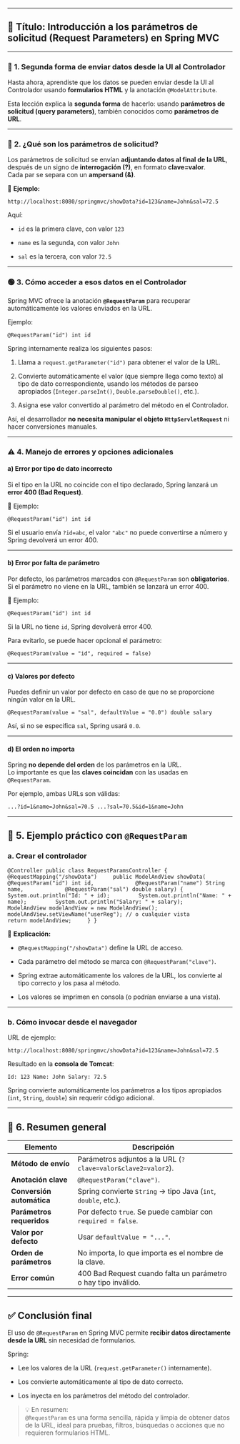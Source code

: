 
---
## 🧩 **Título: Introducción a los parámetros de solicitud (Request Parameters) en Spring MVC**

---

### 🔹 **1. Segunda forma de enviar datos desde la UI al Controlador**

Hasta ahora, aprendiste que los datos se pueden enviar desde la UI al Controlador usando **formularios HTML** y la anotación `@ModelAttribute`.

Esta lección explica la **segunda forma** de hacerlo: usando **parámetros de solicitud (query parameters)**, también conocidos como **parámetros de URL**.

---

### 🧱 **2. ¿Qué son los parámetros de solicitud?**

Los parámetros de solicitud se envían **adjuntando datos al final de la URL**, después de un signo de **interrogación (?)**, en formato **clave=valor**.  
Cada par se separa con un **ampersand (&)**.

📘 **Ejemplo:**

`http://localhost:8080/springmvc/showData?id=123&name=John&sal=72.5`

Aquí:

- `id` es la primera clave, con valor `123`
    
- `name` es la segunda, con valor `John`
    
- `sal` es la tercera, con valor `72.5`
    

---

### 🟢 **3. Cómo acceder a esos datos en el Controlador**

Spring MVC ofrece la anotación **`@RequestParam`** para recuperar automáticamente los valores enviados en la URL.

Ejemplo:

`@RequestParam("id") int id`

Spring internamente realiza los siguientes pasos:

1. Llama a `request.getParameter("id")` para obtener el valor de la URL.
    
2. Convierte automáticamente el valor (que siempre llega como texto) al tipo de dato correspondiente, usando los métodos de parseo apropiados (`Integer.parseInt()`, `Double.parseDouble()`, etc.).
    
3. Asigna ese valor convertido al parámetro del método en el Controlador.
    

Así, el desarrollador **no necesita manipular el objeto `HttpServletRequest`** ni hacer conversiones manuales.

---

### ⚠️ **4. Manejo de errores y opciones adicionales**

#### a) **Error por tipo de dato incorrecto**

Si el tipo en la URL no coincide con el tipo declarado, Spring lanzará un **error 400 (Bad Request)**.

📘 Ejemplo:

`@RequestParam("id") int id`

Si el usuario envía `?id=abc`, el valor `"abc"` no puede convertirse a número y Spring devolverá un error 400.

---

#### b) **Error por falta de parámetro**

Por defecto, los parámetros marcados con `@RequestParam` son **obligatorios**.  
Si el parámetro no viene en la URL, también se lanzará un error 400.

📘 Ejemplo:

`@RequestParam("id") int id`

Si la URL no tiene `id`, Spring devolverá error 400.

Para evitarlo, se puede hacer opcional el parámetro:

`@RequestParam(value = "id", required = false)`

---

#### c) **Valores por defecto**

Puedes definir un valor por defecto en caso de que no se proporcione ningún valor en la URL.

`@RequestParam(value = "sal", defaultValue = "0.0") double salary`

Así, si no se especifica `sal`, Spring usará `0.0`.

---

#### d) **El orden no importa**

Spring **no depende del orden** de los parámetros en la URL.  
Lo importante es que las **claves coincidan** con las usadas en `@RequestParam`.

Por ejemplo, ambas URLs son válidas:

`...?id=1&name=John&sal=70.5 ...?sal=70.5&id=1&name=John`

---

## 🧩 **5. Ejemplo práctico con `@RequestParam`**

### **a. Crear el controlador**

`@Controller public class RequestParamsController {      @RequestMapping("/showData")     public ModelAndView showData(             @RequestParam("id") int id,             @RequestParam("name") String name,             @RequestParam("sal") double salary) {          System.out.println("Id: " + id);         System.out.println("Name: " + name);         System.out.println("Salary: " + salary);          ModelAndView modelAndView = new ModelAndView();         modelAndView.setViewName("userReg"); // o cualquier vista         return modelAndView;     } }`

📘 **Explicación:**

- `@RequestMapping("/showData")` define la URL de acceso.
    
- Cada parámetro del método se marca con `@RequestParam("clave")`.
    
- Spring extrae automáticamente los valores de la URL, los convierte al tipo correcto y los pasa al método.
    
- Los valores se imprimen en consola (o podrían enviarse a una vista).
    

---

### **b. Cómo invocar desde el navegador**

URL de ejemplo:

`http://localhost:8080/springmvc/showData?id=123&name=John&sal=72.5`

Resultado en la **consola de Tomcat**:

`Id: 123 Name: John Salary: 72.5`

Spring convierte automáticamente los parámetros a los tipos apropiados (`int`, `String`, `double`) sin requerir código adicional.

---

## 🧠 **6. Resumen general**

|Elemento|Descripción|
|---|---|
|**Método de envío**|Parámetros adjuntos a la URL (`?clave=valor&clave2=valor2`).|
|**Anotación clave**|`@RequestParam("clave")`.|
|**Conversión automática**|Spring convierte `String` → tipo Java (`int`, `double`, etc.).|
|**Parámetros requeridos**|Por defecto `true`. Se puede cambiar con `required = false`.|
|**Valor por defecto**|Usar `defaultValue = "..."`.|
|**Orden de parámetros**|No importa, lo que importa es el nombre de la clave.|
|**Error común**|400 Bad Request cuando falta un parámetro o hay tipo inválido.|

---

## ✅ **Conclusión final**

El uso de `@RequestParam` en Spring MVC permite **recibir datos directamente desde la URL** sin necesidad de formularios.

Spring:

- Lee los valores de la URL (`request.getParameter()` internamente).
    
- Los convierte automáticamente al tipo de dato correcto.
    
- Los inyecta en los parámetros del método del controlador.
    

> 💡 En resumen:  
> `@RequestParam` es una forma sencilla, rápida y limpia de obtener datos de la URL, ideal para pruebas, filtros, búsquedas o acciones que no requieren formularios HTML.